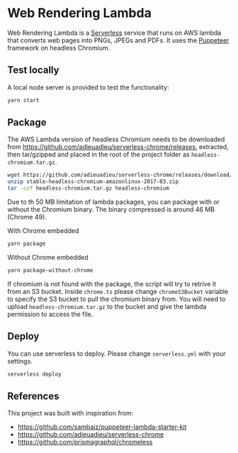 # Web Rendering Lambda

Web Rendering Lambda is a [Serverless](https://github.com/serverless/serverless) service that runs on AWS lambda that converts web pages into PNGs, JPEGs and PDFs. It uses the [Puppeteer](https://github.com/GoogleChrome/puppeteer) framework on headless Chromium.

## Test locally

A local node server is provided to test the functionality:

```bash
yarn start
```

## Package

The AWS Lambda version of headless Chromium needs to be downloaded from https://github.com/adieuadieu/serverless-chrome/releases, extracted, then tar/gzipped and placed in the root of the project folder as `headless-chromium.tar.gz`.

```bash
wget https://github.com/adieuadieu/serverless-chrome/releases/download/v1.0.0-55/stable-headless-chromium-amazonlinux-2017-03.zip
unzip stable-headless-chromium-amazonlinux-2017-03.zip
tar -czf headless-chromium.tar.gz headless-chromium
```

Due to th 50 MB limitation of lambda packages, you can package with or without the Chromium binary. The binary compressed is around 46 MB (Chrome 49).

With Chrome embedded

```bash
yarn package
```

Without Chrome embedded

```bash
yarn package-without-chrome
```

If chromium is not found with the package, the script will try to retrive it from an S3 bucket. Inside `chrome.ts` please change `chromeS3Bucket` variable to specify the S3 bucket to pull the chromium binary from. You will need to upload `headless-chromium.tar.gz` to the bucket and give the lambda permission to access the file.

## Deploy

You can use serverless to deploy. Please change `serverless.yml` with your settings.

```bash
serverless deploy
```

## References

This project was built with inspiration from:

* https://github.com/sambaiz/puppeteer-lambda-starter-kit
* https://github.com/adieuadieu/serverless-chrome
* https://github.com/prismagraphql/chromeless
